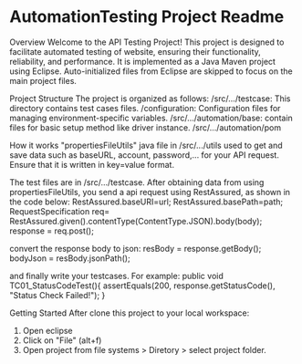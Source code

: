 # AutomationTesting Project Readme
Overview
  Welcome to the API Testing Project! 
  This project is designed to facilitate automated testing of website, ensuring their functionality, reliability, and performance. 
  It is implemented as a Java Maven project using Eclipse. Auto-initialized files from Eclipse are skipped to focus on the main project files.

Project Structure
  The project is organized as follows:
    /src/.../testcase: This directory contains test cases files.
    /configuration: Configuration files for managing environment-specific variables.
    /src/.../automation/base: contain files for basic setup method like driver instance.
    /src/.../automation/pom
    
How it works
  "propertiesFileUtils" java file in /src/.../utils used to get and save data such as baseURL, account, password,... for your API request. Ensure that it is written in key=value format.
  
  The test files are in /src/.../testcase. After obtaining data from using propertiesFileUtils, you send a api request using RestAssured, as shown in the code below:
    RestAssured.baseURI=url;
		RestAssured.basePath=path;
		RequestSpecification req= RestAssured.given().contentType(ContentType.JSON).body(body);
    response = req.post();
  
  convert the response body to json:
    resBody = response.getBody();
		bodyJson = resBody.jsonPath();
  
  and finally write your testcases. For example:
    public void TC01_StatusCodeTest(){
		assertEquals(200, response.getStatusCode(), "Status Check Failed!");
	}
 
 
Getting Started
After clone this project to your local workspace:
1. Open eclipse
2. Click on "File" (alt+f)
3.  Open project from file systems > Diretory > select project folder.
